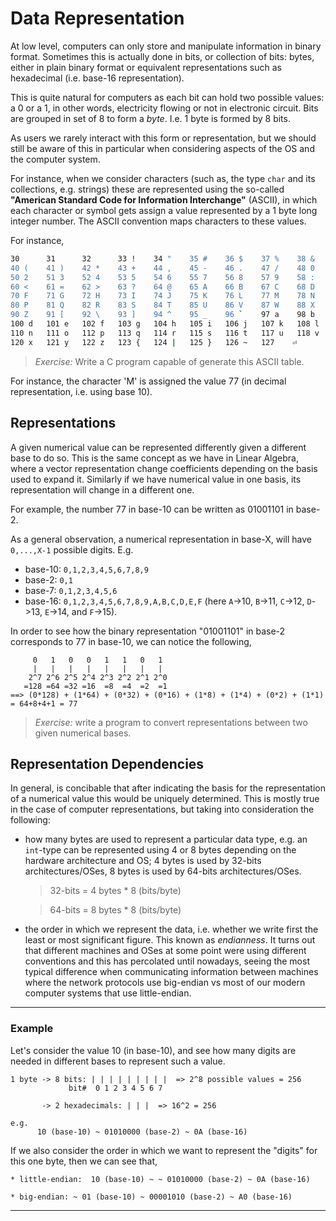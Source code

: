 # Data Representation

At low level, computers can only store and manipulate information in binary format.
Sometimes this is actually done in bits, or collection of bits: bytes, either in plain binary format or equivalent representations such as hexadecimal (i.e. base-16 representation).

This is quite natural for computers as each bit can hold two possible values: a 0 or a 1, in other words, electricity flowing or not in electronic circuit.
Bits are grouped in set of 8 to form a *byte*. I.e. 1 byte is formed by 8 bits. 

As users we rarely interact with this form or representation, but we should still be aware of this in particular when considering aspects of the OS and the computer system.

For instance, when we consider characters (such as, the type `char` and its collections, e.g. strings)
these are represented using the so-called **"American Standard Code for Information Interchange"** (ASCII),
in which each character or symbol gets assign a value represented by a 1 byte long integer number.
The ASCII convention maps characters to these values.

For instance,
```sh
30      31      32      33 !    34 "    35 #    36 $    37 %    38 &    39 '
40 (    41 )    42 *    43 +    44 ,    45 -    46 .    47 /    48 0    49 1
50 2    51 3    52 4    53 5    54 6    55 7    56 8    57 9    58 :    59 ;
60 <    61 =    62 >    63 ?    64 @    65 A    66 B    67 C    68 D    69 E
70 F    71 G    72 H    73 I    74 J    75 K    76 L    77 M    78 N    79 O
80 P    81 Q    82 R    83 S    84 T    85 U    86 V    87 W    88 X    89 Y
90 Z    91 [    92 \    93 ]    94 ^    95 _    96 `    97 a    98 b    99 c
100 d   101 e   102 f   103 g   104 h   105 i   106 j   107 k   108 l   109 m
110 n   111 o   112 p   113 q   114 r   115 s   116 t   117 u   118 v   119 w
120 x   121 y   122 z   123 {   124 |   125 }   126 ~   127    ⏎
```

> *Exercise:* Write a C program capable of generate this ASCII table.

For instance, the character 'M' is assigned the value 77 (in decimal representation, i.e. using base 10).


## Representations
A given numerical value can be represented differently given a different base to do so.
This is the same concept as we have in Linear Algebra, where a vector representation change coefficients depending on the basis used to expand it.
Similarly if we have numerical value in one basis, its representation will change in a different one.

For example, the number 77 in base-10 can be written as 01001101 in base-2.

As a general observation, a numerical representation in base-X, will have `0,...,X-1` possible digits.
E.g.
  - base-10: `0,1,2,3,4,5,6,7,8,9`
  - base-2: `0,1`
  - base-7: `0,1,2,3,4,5,6`
  - base-16: `0,1,2,3,4,5,6,7,8,9,A,B,C,D,E,F` (here `A`->10, `B`->11, `C`->12, `D`->13, `E`->14, and `F`->15).


In order to see how the binary representation "01001101" in base-2 corresponds to 77 in base-10, we can notice the following,

```
     0   1   0   0   1   1   0   1
     |   |   |   |   |   |   |   |
    2^7 2^6 2^5 2^4 2^3 2^2 2^1 2^0
   =128 =64 =32 =16  =8  =4  =2  =1
==> (0*128) + (1*64) + (0*32) + (0*16) + (1*8) + (1*4) + (0*2) + (1*1) = 64+8+4+1 = 77
```

> *Exercise:* write a program to convert representations between two given numerical bases.


## Representation Dependencies
In general, is concibable that after indicating the basis for the representation of a numerical value this would be uniquely determined.
This is mostly true in the case of computer representations, but taking into consideration the following:

  * how many bytes are used to represent a particular data type, e.g. an `int`-type can be represented using 4 or 8 bytes depending on
    the hardware architecture and OS; 4 bytes is used by 32-bits architectures/OSes, 8 bytes is used by 64-bits architectures/OSes.

    > 32-bits = 4 bytes * 8 (bits/byte)
  
    > 64-bits = 8 bytes * 8 (bits/byte)   

 
  * the order in which we represent the data, i.e. whether we write first the least or most significant figure. This known as *endianness*.
    It turns out that different machines and OSes at some point were using different conventions and this has percolated until nowadays,
    seeing the most typical difference when communicating information between machines where the network protocols use big-endian vs most of our modern computer systems that use little-endian.
 
---

### Example 
Let's consider the value 10 (in base-10), and see how many digits are needed in different bases to represent such a value.

```
1 byte -> 8 bits: | | | | | | | | |  => 2^8 possible values = 256
             bit#  0 1 2 3 4 5 6 7

       -> 2 hexadecimals: | | |  => 16^2 = 256

e.g.
      10 (base-10) ~ 01010000 (base-2) ~ 0A (base-16)

```

If we also consider the order in which we want to represent the "digits" for this one byte, then we can see that,
```
* little-endian:  10 (base-10) ~ ~ 01010000 (base-2) ~ 0A (base-16)

* big-endian: ~ 01 (base-10) ~ 00001010 (base-2) ~ A0 (base-16)
```
---
